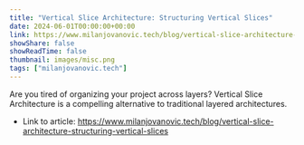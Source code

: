 ```yaml
---
title: "Vertical Slice Architecture: Structuring Vertical Slices"
date: 2024-06-01T00:00:00+00:00
link: https://www.milanjovanovic.tech/blog/vertical-slice-architecture-structuring-vertical-slices
showShare: false
showReadTime: false
thumbnail: images/misc.png
tags: ["milanjovanovic.tech"]
---
```

Are you tired of organizing your project across layers? Vertical Slice Architecture is a compelling alternative to traditional layered architectures.

- Link to article: https://www.milanjovanovic.tech/blog/vertical-slice-architecture-structuring-vertical-slices